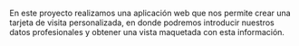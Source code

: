 
En este proyecto realizamos una aplicación web que nos permite crear una tarjeta de visita personalizada, en donde podremos introducir nuestros datos profesionales y obtener una vista maquetada con esta información.